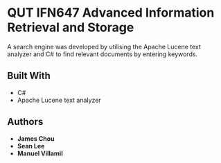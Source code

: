 # QUT IFN647 Advanced Information Retrieval and Storage

A search engine was developed by utilising the Apache Lucene text analyzer and C# to find relevant documents by entering keywords.

## Built With

* C#
* Apache Lucene text analyzer

## Authors

* **James Chou**
* **Sean Lee**
* **Manuel Villamil**
